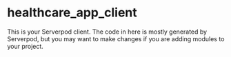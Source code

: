 # healthcare_app_client

This is your Serverpod client. The code in here is mostly generated by
Serverpod, but you may want to make changes if you are adding modules to your
project.

